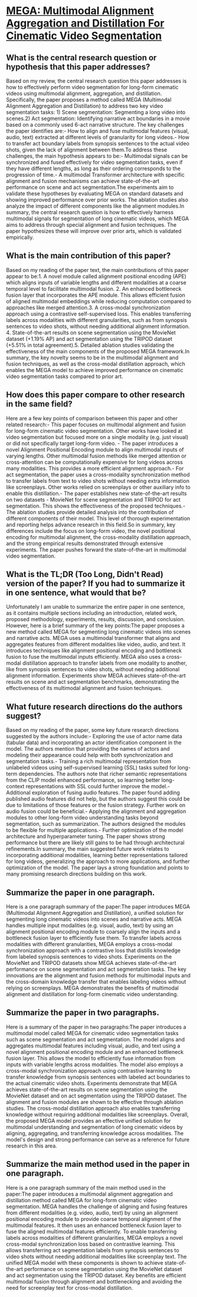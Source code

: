# [MEGA: Multimodal Alignment Aggregation and Distillation For Cinematic   Video Segmentation](https://arxiv.org/abs/2308.11185)

## What is the central research question or hypothesis that this paper addresses?

Based on my review, the central research question this paper addresses is how to effectively perform video segmentation for long-form cinematic videos using multimodal alignment, aggregation, and distillation. Specifically, the paper proposes a method called MEGA (Multimodal Alignment Aggregation and Distillation) to address two key video segmentation tasks: 1) Scene segmentation: Segmenting a long video into scenes.2) Act segmentation: Identifying narrative act boundaries in a movie based on a commonly used 6-act narrative structure. The key challenges the paper identifies are:- How to align and fuse multimodal features (visual, audio, text) extracted at different levels of granularity for long videos.- How to transfer act boundary labels from synopsis sentences to the actual video shots, given the lack of alignment between them.To address these challenges, the main hypothesis appears to be:- Multimodal signals can be synchronized and fused effectively for video segmentation tasks, even if they have different lengths, as long as their ordering corresponds to the progression of time.- A multimodal Transformer architecture with specific alignment and fusion mechanisms can achieve state-of-the-art performance on scene and act segmentation.The experiments aim to validate these hypotheses by evaluating MEGA on standard datasets and showing improved performance over prior works. The ablation studies also analyze the impact of different components like the alignment modules.In summary, the central research question is how to effectively harness multimodal signals for segmentation of long cinematic videos, which MEGA aims to address through special alignment and fusion techniques. The paper hypothesizes these will improve over prior arts, which is validated empirically.


## What is the main contribution of this paper?

Based on my reading of the paper text, the main contributions of this paper appear to be:1. A novel module called alignment positional encoding (APE) which aligns inputs of variable lengths and different modalities at a coarse temporal level to facilitate multimodal fusion. 2. An enhanced bottleneck fusion layer that incorporates the APE module. This allows efficient fusion of aligned multimodal embeddings while reducing computation compared to approaches like merged attention.3. A cross-modal synchronization approach using a contrastive self-supervised loss. This enables transferring labels across modalities with different granularities, such as from synopsis sentences to video shots, without needing additional alignment information. 4. State-of-the-art results on scene segmentation using the MovieNet dataset (+1.19% AP) and act segmentation using the TRIPOD dataset (+5.51% in total agreement).5. Detailed ablation studies validating the effectiveness of the main components of the proposed MEGA framework.In summary, the key novelty seems to be in the multimodal alignment and fusion techniques, as well as the cross-modal distillation approach, which enables the MEGA model to achieve improved performance on cinematic video segmentation tasks compared to prior art.


## How does this paper compare to other research in the same field?

Here are a few key points of comparison between this paper and other related research:- This paper focuses on multimodal alignment and fusion for long-form cinematic video segmentation. Other works have looked at video segmentation but focused more on a single modality (e.g. just visual) or did not specifically target long-form video. - The paper introduces a novel Alignment Positional Encoding module to align multimodal inputs of varying lengths. Other multimodal fusion methods like merged attention or cross-attention can be computationally expensive for long videos across many modalities. This provides a more efficient alignment approach.- For act segmentation, the paper uses a cross-modality synchronization method to transfer labels from text to video shots without needing extra information like screenplays. Other works relied on screenplays or other auxiliary info to enable this distillation.- The paper establishes new state-of-the-art results on two datasets - MovieNet for scene segmentation and TRIPOD for act segmentation. This shows the effectiveness of the proposed techniques.- The ablation studies provide detailed analysis into the contribution of different components of their model. This level of thorough experimentation and reporting helps advance research in this field.So in summary, key differences include the focus on long-form video, the novel positional encoding for multimodal alignment, the cross-modality distillation approach, and the strong empirical results demonstrated through extensive experiments. The paper pushes forward the state-of-the-art in multimodal video segmentation.


## What is the TL;DR (Too Long, Didn't Read) version of the paper? If you had to summarize it in one sentence, what would that be?

Unfortunately I am unable to summarize the entire paper in one sentence, as it contains multiple sections including an introduction, related work, proposed methodology, experiments, results, discussion, and conclusion. However, here is a brief summary of the key points:The paper proposes a new method called MEGA for segmenting long cinematic videos into scenes and narrative acts. MEGA uses a multimodal transformer that aligns and aggregates features from different modalities like video, audio, and text. It introduces techniques like alignment positional encoding and bottleneck fusion to fuse the multimodal inputs efficiently. MEGA also uses a cross-modal distillation approach to transfer labels from one modality to another, like from synopsis sentences to video shots, without needing additional alignment information. Experiments show MEGA achieves state-of-the-art results on scene and act segmentation benchmarks, demonstrating the effectiveness of its multimodal alignment and fusion techniques.


## What future research directions do the authors suggest?

Based on my reading of the paper, some key future research directions suggested by the authors include:- Exploring the use of actor name data (tabular data) and incorporating an actor identification component in the model. The authors mention that providing the names of actors and modeling their appearance could help with both synchronization and segmentation tasks.- Training a rich multimodal representation from unlabeled videos using self-supervised learning (SSL) tasks suited for long-term dependencies. The authors note that richer semantic representations from the CLIP model enhanced performance, so learning better long-context representations with SSL could further improve the model.- Additional exploration of fusing audio features. The paper found adding published audio features did not help, but the authors suggest this could be due to limitations of those features or the fusion strategy. Further work on audio fusion could be beneficial.- Applying the alignment and aggregation modules to other long-form video understanding tasks beyond segmentation, such as summarization. The authors designed the modules to be flexible for multiple applications.- Further optimization of the model architecture and hyperparameter tuning. The paper shows strong performance but there are likely still gains to be had through architectural refinements.In summary, the main suggested future work relates to incorporating additional modalities, learning better representations tailored for long videos, generalizing the approach to more applications, and further optimization of the model. The paper lays a strong foundation and points to many promising research directions building on this work.


## Summarize the paper in one paragraph.

Here is a one paragraph summary of the paper:The paper introduces MEGA (Multimodal Alignment Aggregation and Distillation), a unified solution for segmenting long cinematic videos into scenes and narrative acts. MEGA handles multiple input modalities (e.g. visual, audio, text) by using an alignment positional encoding module to coarsely align the inputs and a bottleneck fusion layer to efficiently fuse them. To transfer labels across modalities with different granularities, MEGA employs a cross-modal synchronization approach with a contrastive loss that distills knowledge from labeled synopsis sentences to video shots. Experiments on the MovieNet and TRIPOD datasets show MEGA achieves state-of-the-art performance on scene segmentation and act segmentation tasks. The key innovations are the alignment and fusion methods for multimodal inputs and the cross-domain knowledge transfer that enables labeling videos without relying on screenplays. MEGA demonstrates the benefits of multimodal alignment and distillation for long-form cinematic video understanding.


## Summarize the paper in two paragraphs.

Here is a summary of the paper in two paragraphs:The paper introduces a multimodal model called MEGA for cinematic video segmentation tasks such as scene segmentation and act segmentation. The model aligns and aggregates multimodal features including visual, audio, and text using a novel alignment positional encoding module and an enhanced bottleneck fusion layer. This allows the model to efficiently fuse information from inputs with variable lengths across modalities. The model also employs a cross-modal synchronization approach using contrastive learning to transfer knowledge from synopsis sentences with labeled act boundaries to the actual cinematic video shots. Experiments demonstrate that MEGA achieves state-of-the-art results on scene segmentation using the MovieNet dataset and on act segmentation using the TRIPOD dataset. The alignment and fusion modules are shown to be effective through ablation studies. The cross-modal distillation approach also enables transferring knowledge without requiring additional modalities like screenplays. Overall, the proposed MEGA model provides an effective unified solution for multimodal understanding and segmentation of long cinematic videos by aligning, aggregating, and transferring knowledge across modalities. The model's design and strong performance can serve as a reference for future research in this area.


## Summarize the main method used in the paper in one paragraph.

Here is a one paragraph summary of the main method used in the paper:The paper introduces a multimodal alignment aggregation and distillation method called MEGA for long-form cinematic video segmentation. MEGA handles the challenge of aligning and fusing features from different modalities (e.g. video, audio, text) by using an alignment positional encoding module to provide coarse temporal alignment of the multimodal features. It then uses an enhanced bottleneck fusion layer to fuse the aligned multimodal features efficiently. To enable transferring labels across modalities of different granularities, MEGA employs a novel cross-modal synchronization loss based on contrastive learning. This allows transferring act segmentation labels from synopsis sentences to video shots without needing additional modalities like screenplay text. The unified MEGA model with these components is shown to achieve state-of-the-art performance on scene segmentation using the MovieNet dataset and act segmentation using the TRIPOD dataset. Key benefits are efficient multimodal fusion through alignment and bottlenecking and avoiding the need for screenplay text for cross-modal distillation.
